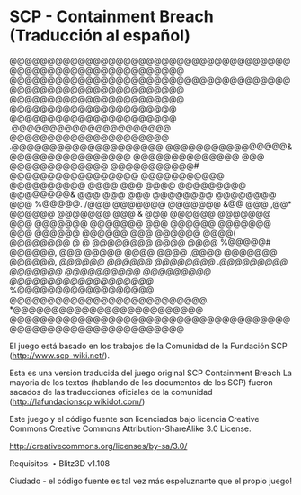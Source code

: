 # SCP - Containment Breach  (Traducción al español) 

@@@@@@@@@@@@@@@@@@@@@@@@@@@@@@@@@@@@@@@@@@@@@@@@@@@@@@@@@@@@
@@@@@@@@@@@@@@@@@@@@@@@@@@@@@@@@@@@@@@@@@@@@@@@@@@@@@@@@@@@@
@@@@@@@@@@@@@@@@@@@@@@@               @@@@@@@@@@@@@@@@@@@@@@
@@@@@@@@@@@@@@@@@@@@@@                .@@@@@@@@@@@@@@@@@@@@@
@@@@@@@@@@@@@@@@@@@@@                  .@@@@@@@@@@@@@@@@@@@@
@@@@@@@@@@@@@@@@&                           @@@@@@@@@@@@@@@@
@@@@@@@@@@@@@@               @@@               @@@@@@@@@@@@@
@@@@@@@@@@@#          @@@@@@@@@@@@@@@@@          @@@@@@@@@@@
@@@@@@@@@@         @@@@      @@@      @@@@         @@@@@@@@@
@@@@@@@@&        @@@         @@@         @@@        @@@@@@@@
@@@@@@@@       @@@         %@@@@@.        /@@@       @@@@@@@
@@@@@@@       &@@            @@@           ,@@*       @@@@@@
@@@@@@@       @@@             &             @@@       @@@@@@
@@@@@@@       @@@     @@@@@@@   @@@@@@@     @@@       @@@@@@
@@@@@@@       @@@     @@@@@@     @@@@@@     @@@       @@@@@@
@@@@(          @@@@@@@@  @         @  @@@@@@@@          @@@@
@@@@         %@@@@@#                     @@@@@@,         @@@
@@@@@             @@@@                 @@@@            ,@@@@
@@@@@@@              @@@@@@,     *@@@@@@              @@@@@@
@@@@@@@@                 .@@@@@@@@@                  @@@@@@@
@@@@@@@@@@                                         @@@@@@@@@
@@@@@@@@@@@@@@@@@@@*                     %@@@@@@@@@@@@@@@@@@
@@@@@@@@@@@@@@@@@@@@@@@@@@.       *@@@@@@@@@@@@@@@@@@@@@@@@@
@@@@@@@@@@@@@@@@@@@@@@@@@@@@@@@@@@@@@@@@@@@@@@@@@@@@@@@@@@@@

El juego está basado en los trabajos de la Comunidad de la Fundación SCP (http://www.scp-wiki.net/).

Esta es una versión traducida del juego original SCP Containment Breach
La mayoria de los textos (hablando de los documentos de los SCP) fueron sacados de las traducciones oficiales de la comunidad (http://lafundacionscp.wikidot.com/)

Este juego y el código fuente son licenciados bajo licencia Creative Commons Creative Commons Attribution-ShareAlike 3.0 License.


http://creativecommons.org/licenses/by-sa/3.0/

Requisitos:
•	Blitz3D v1.108

 Ciudado - el código fuente es tal vez más espeluznante que el propio juego!
